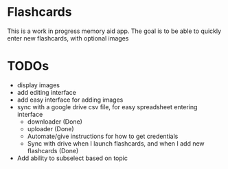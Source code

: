 # Flashcards
This is a work in progress memory aid app. The goal is to be able to quickly enter new flashcards, with optional images



# TODOs
- display images
- add editing interface
- add easy interface for adding images
- sync with a google drive csv file, for easy spreadsheet entering interface
  - downloader (Done)
  - uploader (Done)
  - Automate/give instructions for how to get credentials
  - Sync with drive when I launch flashcards, and when I add new flashcards (Done)
- Add ability to subselect based on topic
